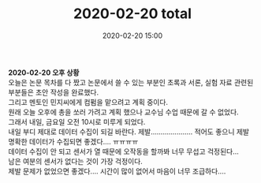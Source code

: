 ﻿---
title: "2020-02-20 total"
date: 2020-02-20 15:00
categories: purdueProject
---

**2020-02-20 오후 상황**  
오늘은 논문 목차를 다 짰고 논문에서 쓸 수 있는 부분인 초록과 서론, 실험 자료 관련된 부분들은 초안 작성을 완료했다.  
그리고 멘토인 민지씨에게 컴펌을 맡으려고 계획 중이다.  
원래 오늘 오후에 총을 쏘러 가려고 계획 했으나 교수님 수업 때문에 갈 수 없었다.  
그래서 내일, 금요일 오전 10시로 미루게 되었다.  
내일 부디 제대로 데이터 수집이 되길 바란다. 제발..................... 적어도 좋으니 제발 명확한 데이터가 수집되면 좋겠다.... ㅠㅠㅠㅠ  
데이터 수집이 안 되고 센서가 열 때문에 오작동을 할까봐 너무 무섭고 걱정된다...  
남은 여분의 센서가 없다는 것이 가장 걱정이다.  
제발 문제가 없었으면 좋겠다....  시간이 많이 없어서 마음이 너무 조급하다....  
